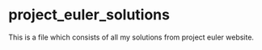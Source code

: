 # project_euler_solutions
This is a file which consists of all my solutions from project euler website.

